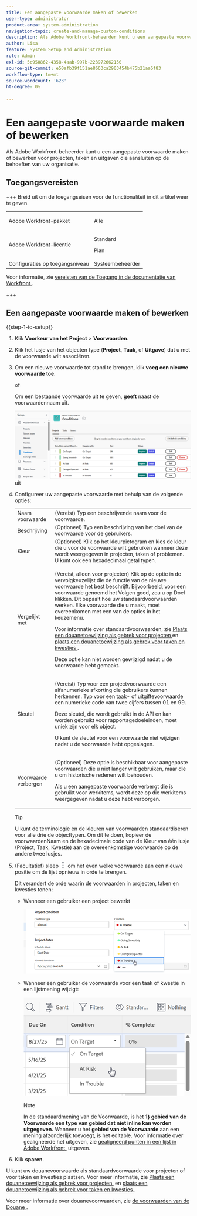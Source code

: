 ```yaml
---
title: Een aangepaste voorwaarde maken of bewerken
user-type: administrator
product-area: system-administration
navigation-topic: create-and-manage-custom-conditions
description: Als Adobe Workfront-beheerder kunt u een aangepaste voorwaarde maken of bewerken voor projecten, taken en uitgaven die aansluiten op de behoeften van uw organisatie.
author: Lisa
feature: System Setup and Administration
role: Admin
exl-id: 5c950862-4358-4aab-997b-223972662150
source-git-commit: e50afb39f151ae8663ca2903454b475b21aa6f83
workflow-type: tm+mt
source-wordcount: '623'
ht-degree: 0%

---
```


# Een aangepaste voorwaarde maken of bewerken

Als Adobe Workfront-beheerder kunt u een aangepaste voorwaarde maken of bewerken voor projecten, taken en uitgaven die aansluiten op de behoeften van uw organisatie.

## Toegangsvereisten

+++ Breid uit om de toegangseisen voor de functionaliteit in dit artikel weer te geven.

<table style="table-layout:auto"> 
 <col> 
 <col> 
 <tbody> 
  <tr> 
   <td>Adobe Workfront-pakket</td> 
   <td><p>Alle</p></td> 
  </tr> 
  <tr> 
   <td>Adobe Workfront-licentie</td> 
   <td><p>Standard</p>
       <p>Plan</p></td>
  </tr> 
  <tr> 
   <td>Configuraties op toegangsniveau</td> 
   <td>Systeembeheerder</td> 
  </tr> 
 </tbody> 
</table>

Voor informatie, zie [&#x200B; vereisten van de Toegang in de documentatie van Workfront &#x200B;](/help/quicksilver/administration-and-setup/add-users/access-levels-and-object-permissions/access-level-requirements-in-documentation.md).

+++

## Een aangepaste voorwaarde maken of bewerken

{{step-1-to-setup}}

1. Klik **Voorkeur van het Project** > **Voorwaarden**.

1. Klik het lusje van het objecten type (**Project**, **Taak**, of **Uitgave**) dat u met de voorwaarde wilt associëren.

1. Om een nieuwe voorwaarde tot stand te brengen, klik **voeg een nieuwe voorwaarde** toe.

   of

   Om een bestaande voorwaarde uit te geven, **geeft** naast de voorwaardennaam uit.

   ![&#x200B; geef douanetoewijzing &#x200B;](assets/custom-conditions-0825.png) uit

1. Configureer uw aangepaste voorwaarde met behulp van de volgende opties:

   <table style="table-layout:auto"> 
    <col> 
    <col> 
    <tbody> 
     <tr> 
      <td>Naam voorwaarde</td> 
      <td>(Vereist) Typ een beschrijvende naam voor de voorwaarde.</td> 
     </tr> 
     <tr> 
      <td>Beschrijving</td> 
      <td>(Optioneel) Typ een beschrijving van het doel van de voorwaarde voor de gebruikers.</td> 
     </tr> 
     <tr> 
      <td>Kleur</td> 
      <td>(Optioneel) Klik op het kleurpictogram en kies de kleur die u voor de voorwaarde wilt gebruiken wanneer deze wordt weergegeven in projecten, taken of problemen. U kunt ook een hexadecimaal getal typen.</td> 
     </tr> 
     <tr> 
      <td>Vergelijkt met </td> 
      <td><p>(Vereist, alleen voor projecten) Klik op de optie in de vervolgkeuzelijst die de functie van de nieuwe voorwaarde het best beschrijft. Bijvoorbeeld, voor een voorwaarde genoemd het Volgen goed, zou u op Doel klikken. Dit bepaalt hoe uw standaardvoorwaarden werken. Elke voorwaarde die u maakt, moet overeenkomen met een van de opties in het keuzemenu.</p>
      <p>Voor informatie over standaardvoorwaarden, zie <a href="../../../administration-and-setup/customize-workfront/create-manage-custom-conditions/set-custom-condition-default-projects.md" class="MCXref xref"> Plaats een douanetoewijzing als gebrek voor projecten </a> en <a href="../../../administration-and-setup/customize-workfront/create-manage-custom-conditions/set-custom-condition-default-tasks-issues.md" class="MCXref xref"> plaats een douanetoewijzing als gebrek voor taken en kwesties </a>.</p>
      <p>Deze optie kan niet worden gewijzigd nadat u de voorwaarde hebt gemaakt.</p></td> 
     </tr> 
     <tr> 
      <td>Sleutel</td> 
      <td><p>(Vereist) Typ voor een projectvoorwaarde een alfanumerieke afkorting die gebruikers kunnen herkennen. Typ voor een taak- of uitgiftevoorwaarde een numerieke code van twee cijfers tussen 01 en 99. </p>
      <p>Deze sleutel, die wordt gebruikt in de API en kan worden gebruikt voor rapportagedoeleinden, moet uniek zijn voor elk object.</p>
      <p>U kunt de sleutel voor een voorwaarde niet wijzigen nadat u de voorwaarde hebt opgeslagen. </p></td> 
     </tr> 
     <tr> 
      <td>Voorwaarde verbergen</td> 
      <td><p>(Optioneel) Deze optie is beschikbaar voor aangepaste voorwaarden die u niet langer wilt gebruiken, maar die u om historische redenen wilt behouden. </p>
      <p>Als u een aangepaste voorwaarde verbergt die is gebruikt voor werkitems, wordt deze op die werkitems weergegeven nadat u deze hebt verborgen. </p></td> 
     </tr> 
    </tbody> 
   </table>

   >[!TIP]
   >
   >U kunt de terminologie en de kleuren van voorwaarden standaardiseren voor alle drie de objecttypen. Om dit te doen, kopieer de voorwaardenNaam en de hexadecimale code van de Kleur van één lusje (Project, Taak, Kwestie) aan de overeenkomstige voorwaarde op de andere twee lusjes.

1. (Facultatief) sleep ![&#x200B; pictogram van de Beweging &#x200B;](assets/move-icon---dots.png) om het even welke voorwaarde aan een nieuwe positie om de lijst opnieuw in orde te brengen.

   Dit verandert de orde waarin de voorwaarden in projecten, taken en kwesties tonen:

   * Wanneer een gebruiker een project bewerkt

     ![&#x200B; voorwaarde van de Verandering wanneer het uitgeven van project &#x200B;](assets/change-condition-edit-project-0825.png)

   * Wanneer een gebruiker de voorwaarde voor een taak of kwestie in een lijstmening wijzigt:

     ![&#x200B; voorwaarde van de Verandering in lijst &#x200B;](assets/change-conditions-list-dropdown-0925.png)

     >[!NOTE]
     >
     >In de standaardmening van de Voorwaarde, is het **1&rbrace; gebied van de Voorwaarde een type van gebied dat niet inline kan worden uitgegeven.** Wanneer u het **gebied van de Voorwaarde** aan een mening afzonderlijk toevoegt, is het editable. Voor informatie over gealigneerde het uitgeven, zie [&#x200B; gealigneerd punten in een lijst in Adobe Workfront &#x200B;](/help/quicksilver/workfront-basics/navigate-workfront/use-lists/inline-edit-objects.md) uitgeven.

1. Klik **sparen**.

U kunt uw douanevoorwaarde als standaardvoorwaarde voor projecten of voor taken en kwesties plaatsen. Voor meer informatie, zie [&#x200B; Plaats een douanetoewijzing als gebrek voor projecten &#x200B;](../../../administration-and-setup/customize-workfront/create-manage-custom-conditions/set-custom-condition-default-projects.md) en [&#x200B; plaats een douanetoewijzing als gebrek voor taken en kwesties &#x200B;](../../../administration-and-setup/customize-workfront/create-manage-custom-conditions/set-custom-condition-default-tasks-issues.md).

Voor meer informatie over douanevoorwaarden, zie [&#x200B; de voorwaarden van de Douane &#x200B;](../../../administration-and-setup/customize-workfront/create-manage-custom-conditions/custom-conditions.md).


<!-- THIS WAS ORIGINALLY BETWEEN THE OTHER TWO BULLETS.
   * When a user is changing the condition for a task or issue on the Updates tab:

     ![Change condition when updating comment](assets/change-condition-update-comment.png)
   -->

